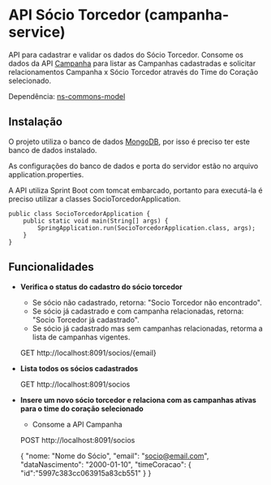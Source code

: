 # API Sócio Torcedor (campanha-service)

API para cadastrar e validar os dados do Sócio Torcedor. Consome os dados da API [Campanha](https://github.com/rraminelli/campanha-socio-torcedor/tree/master/campanha-service) para listar as Campanhas cadastradas e solicitar relacionamentos Campanha x Sócio Torcedor através do Time do Coração selecionado.

Dependência: [ns-commons-model](https://github.com/rraminelli/campanha-socio-torcedor/tree/master/ns-commons-model) 

## Instalação

O projeto utiliza o banco de dados [MongoDB](https://www.mongodb.com/download-center?ct=header#community), por isso é preciso ter este banco de dados instalado.

As configurações do banco de dados e porta do servidor estão no arquivo application.properties.

A API utiliza Sprint Boot com tomcat embarcado, portanto para executá-la é preciso utilizar a classes SocioTorcedorApplication.

	public class SocioTorcedorApplication {
		public static void main(String[] args) {
			SpringApplication.run(SocioTorcedorApplication.class, args);
		}
	} 

## Funcionalidades

- **Verifica o status do cadastro do sócio torcedor**
	- Se sócio não cadastrado, retorna: "Socio Torcedor não encontrado".
	- Se sócio já cadastrado e com campanha relacionadas, retorna: "Socio Torcedor já cadastrado".
	- Se sócio já cadastrado mas sem campanhas relacionadas, retorma a lista de campanhas vigentes.


	GET http://localhost:8091/socios/{email}


- **Lista todos os sócios cadastrados**

	
	GET http://localhost:8091/socios

	
- **Insere um novo sócio torcedor e relaciona com as campanhas ativas para o time do coração selecionado**
	- Consome a API Campanha

	
	POST http://localhost:8091/socios
	
	{
		"nome: "Nome do Sócio",
		"email": "socio@email.com",
		"dataNascimento": "2000-01-10",
		"timeCoracao": 
		{
            "id":"5997c383cc063915a83cb551"
        }
	}
	
	